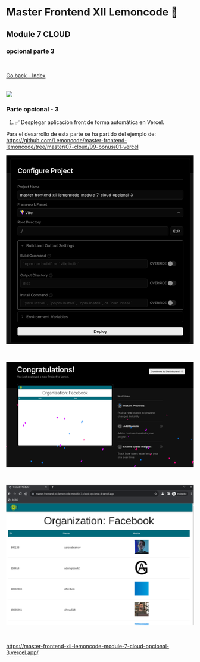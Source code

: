 # Master Frontend XII Lemoncode 🍋

## Module 7 CLOUD

### opcional parte 3

<br>

[Go back - Index](https://github.com/MiguelJiRo/Master-Frontend-XII-Lemoncode)

<br>

<img align="center" src="https://media.giphy.com/media/7j2hfyeVcDtf2/giphy.gif" width="128px">

<br>

### Parte opcional - 3

<ol>
    <li>✅ Desplegar aplicación front de forma automática en Vercel.</li>
</ol>

Para el desarrollo de esta parte se ha partido del ejemplo de: https://github.com/Lemoncode/master-frontend-lemoncode/tree/master/07-cloud/99-bonus/01-vercel

![config](./images/configvercel.png)

<br>

![congratulations](./images/congratulations.png)

<br>

![vercelweb](./images/vercelweb.png)

<br>

https://master-frontend-xii-lemoncode-module-7-cloud-opcional-3.vercel.app/
